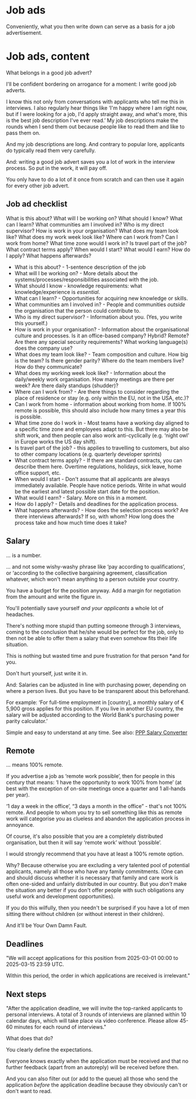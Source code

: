 # Job ads

<!-- Note -->
Conveniently, what you then write down can serve as a basis for a job advertisement.


# Job ads, content <!-- .element class="hidden" -->

What belongs in a good job advert?

<!-- Note -->
I'll be confident bordering on arrogance for a moment: I write good job adverts.

I know this not only from conversations with applicants who tell me this in interviews.
I also regularly hear things like ‘I'm happy where I am right now, but if I were looking for a job, I'd apply straight away, and what's more, this is the best job description I've ever read.’
My job descriptions make the rounds when I send them out because people like to read them and like to pass them on.

And my job descriptions are long.
And contrary to popular lore, applicants do typically read them very carefully.

And: writing a good job advert saves you a lot of work in the interview process.
So put in the work, it will pay off.

You only have to do a lot of it once from scratch and can then use it again for every other job advert.


<!-- .slide: data-timing="150" -->
## Job ad checklist <!-- .element class="hidden" -->

<span class="fragment fade-in-then-semi-out">What is this about?</span>
<span class="fragment fade-in-then-semi-out">What will I be working on?</span>
<span class="fragment fade-in-then-semi-out">What should I know?</span>
<span class="fragment fade-in-then-semi-out">What can I learn?</span>
<span class="fragment fade-in-then-semi-out">What communities am I involved in?</span>
<span class="fragment fade-in-then-semi-out">Who is my direct supervisor?</span>
<span class="fragment fade-in-then-semi-out">How is work in your organisation?</span>
<span class="fragment fade-in-then-semi-out">What does my team look like?</span>
<span class="fragment fade-in-then-semi-out">What does my work week look like?</span>
<span class="fragment fade-in-then-semi-out">Where can I work from?</span>
<span class="fragment fade-in-then-semi-out">Can I work from home?</span>
<span class="fragment fade-in-then-semi-out">What time zone would I work in?</span>
<span class="fragment fade-in-then-semi-out">Is travel part of the job?</span>
<span class="fragment fade-in-then-semi-out">What contract terms apply?</span>
<span class="fragment fade-in-then-semi-out">When would I start?</span>
<span class="fragment fade-in-then-semi-out">What would I earn?</span>
<span class="fragment fade-in-then-semi-out">How do I apply?</span>
<span class="fragment fade-in-then-semi-out">What happens afterwards?</span>

<!-- Note -->
* What is this about? - 1-sentence description of the job
* What will I be working on? - More details about the systems/processes/responsibilities associated with the job.
* What should I know - knowledge requirements: what knowledge/experience is *essential*.
* What can I learn? - Opportunities for acquiring new knowledge or skills.
* What communities am I involved in? - People and communities *outside* the organisation that the person could contribute to.
* Who is my direct supervisor? - Information about you. (Yes, you write this yourself.)
* How is work in your organisation? - Information about the organisational culture and processes. Is it an office-based company? Hybrid? Remote? Are there any special security requirements? What working language(s) does the company use?
* What does my team look like? - Team composition and culture. How big is the team? Is there gender parity? Where do the team members live? How do they communicate?
* What does my working week look like? - Information about the daily/weekly work organisation. How many meetings are there per week? Are there daily standups (shudder)?
* Where can I work from? - Are there things to consider regarding the place of residence or stay (e.g. only within the EU, not in the USA, etc.)?
* Can I work from home - information about working from home. If 100% remote is possible, this should also include how many times a year this is possible. 
* What time zone do I work in - Most teams have a working day aligned to a specific time zone and employees adapt to this. But there may also be shift work, and then people can also work anti-cyclically (e.g. ‘night owl’ in Europe works the US day shift).
* Is travel part of the job? - this applies to travelling to customers, but also to other company locations (e.g. quarterly developer sprints)
* What contract terms apply? - If there are standard contracts, you can describe them here. Overtime regulations, holidays, sick leave, home office support, etc.
* When would I start - Don't assume that all applicants are always immediately available. People have notice periods. Write in what would be the earliest and latest possible start date for the position.
* What would I earn? - Salary. More on this in a moment.
* How do I apply? - Details and deadlines for the application process.
* What happens afterwards? - How does the selection process work? Are there interviews afterwards? If so, with whom? How long does the process take and how much time does it take?


## Salary

... is a number.

<!-- Note -->
... and not some wishy-washy phrase like ‘pay according to qualifications’, or ‘according to the collective bargaining agreement, classification whatever, which won't mean anything to a person outside your country.

You have a budget for the position anyway.
Add a margin for negotiation from the amount and write the figure in.

You'll potentially save yourself *and your applicants* a whole lot of headaches.

There's nothing more stupid than putting someone through 3 interviews, coming to the conclusion that he/she would be perfect for the job, only to then not be able to offer them a salary that even somehow fits their life situation.

This is nothing but wasted time and pure frustration for that person *and for you.

Don't hurt yourself, just write it in.

And: Salaries can be adjusted in line with purchasing power, depending on where a person lives.
But you have to be transparent about this beforehand.

For example: ‘For full-time employment in [country], a monthly salary of € 5,900 gross applies for this position. If you live in another EU country, the salary will be adjusted according to the World Bank's purchasing power parity calculator.’

Simple and easy to understand at any time. See also: [PPP Salary Converter](https://www.chrislross.com/PPPConverter/)


## Remote

... means 100% remote.

<!-- Note -->
If you advertise a job as ‘remote work possible’, then for people in this century that means: ‘I have the opportunity to work 100% from home’ (at best with the exception of on-site meetings once a quarter and 1 all-hands per year).

‘1 day a week in the office’, “3 days a month in the office” - that's not 100% remote.
And people to whom you try to sell something like this as remote work will categorise you as clueless and abandon the application process in annoyance.

Of course, it's also possible that you are a completely distributed organisation, but then it will say ‘remote work’ without ‘possible’.

I would strongly recommend that you have at least a 100% remote option.

Why? Because otherwise you are excluding a very talented pool of potential applicants, namely all those who have any family commitments.
(One can and should discuss whether it is necessary that family and care work is often one-sided and unfairly distributed in our country.
But you *don't* make the situation any better if you don't offer people with such obligations any useful work and development opportunities).

If you do this wilfully, then you needn't be surprised if you have a lot of men sitting there without children (or without interest in their children).

And it'll be Your Own Damn Fault.


## Deadlines

<!-- Note -->
"We will accept applications for this position from 2025-03-01 00:00 to 2025-03-15 23:59 UTC.

Within this period, the order in which applications are received is irrelevant."



## Next steps

<!-- Note -->
"After the application deadline, we will invite the top-ranked applicants to personal interviews.
A total of 3 rounds of interviews are planned within 10 calendar days, which will take place via video conference.
Please allow 45-60 minutes for each round of interviews."

What does that do?

You clearly define the expectations.

Everyone knows exactly when the application must be received and that no further feedback (apart from an autoreply) will be received before then.

And you can also filter out (or add to the queue) all those who send the application *before* the application deadline because they obviously can't or don't want to read.
